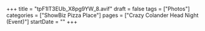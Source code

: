 +++
title = "tpF1lT3EUb_X8pg9YW_8.avif"
draft = false
tags = ["Photos"]
categories = ["ShowBiz Pizza Place"]
pages = ["Crazy Colander Head Night (Event)"]
startDate = ""
+++
